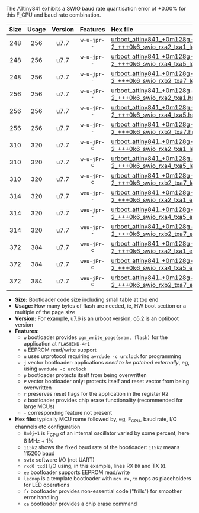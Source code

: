 The ATtiny841 exhibits a SWIO baud rate quantisation error of +0.00% for this F_CPU and baud rate combination.

|Size|Usage|Version|Features|Hex file|
|:-:|:-:|:-:|:-:|:--|
|248|256|u7.7|`w-u-jpr--`|[urboot_attiny841_+0m128g-2_+++0k6_swio_rxa2_txa1_lednop.hex](https://raw.githubusercontent.com/stefanrueger/urboot.hex/main/mcus/attiny841/internal_oscillator/fcpu_+0m128g-2/br_+++0k6/urboot_attiny841_+0m128g-2_+++0k6_swio_rxa2_txa1_lednop.hex)|
|248|256|u7.7|`w-u-jpr--`|[urboot_attiny841_+0m128g-2_+++0k6_swio_rxa4_txa5_lednop.hex](https://raw.githubusercontent.com/stefanrueger/urboot.hex/main/mcus/attiny841/internal_oscillator/fcpu_+0m128g-2/br_+++0k6/urboot_attiny841_+0m128g-2_+++0k6_swio_rxa4_txa5_lednop.hex)|
|248|256|u7.7|`w-u-jpr--`|[urboot_attiny841_+0m128g-2_+++0k6_swio_rxb2_txa7_lednop.hex](https://raw.githubusercontent.com/stefanrueger/urboot.hex/main/mcus/attiny841/internal_oscillator/fcpu_+0m128g-2/br_+++0k6/urboot_attiny841_+0m128g-2_+++0k6_swio_rxb2_txa7_lednop.hex)|
|256|256|u7.7|`w-u-jPr--`|[urboot_attiny841_+0m128g-2_+++0k6_swio_rxa2_txa1.hex](https://raw.githubusercontent.com/stefanrueger/urboot.hex/main/mcus/attiny841/internal_oscillator/fcpu_+0m128g-2/br_+++0k6/urboot_attiny841_+0m128g-2_+++0k6_swio_rxa2_txa1.hex)|
|256|256|u7.7|`w-u-jPr--`|[urboot_attiny841_+0m128g-2_+++0k6_swio_rxa4_txa5.hex](https://raw.githubusercontent.com/stefanrueger/urboot.hex/main/mcus/attiny841/internal_oscillator/fcpu_+0m128g-2/br_+++0k6/urboot_attiny841_+0m128g-2_+++0k6_swio_rxa4_txa5.hex)|
|256|256|u7.7|`w-u-jPr--`|[urboot_attiny841_+0m128g-2_+++0k6_swio_rxb2_txa7.hex](https://raw.githubusercontent.com/stefanrueger/urboot.hex/main/mcus/attiny841/internal_oscillator/fcpu_+0m128g-2/br_+++0k6/urboot_attiny841_+0m128g-2_+++0k6_swio_rxb2_txa7.hex)|
|310|320|u7.7|`w-u-jPr-c`|[urboot_attiny841_+0m128g-2_+++0k6_swio_rxa2_txa1_lednop_fr_ce.hex](https://raw.githubusercontent.com/stefanrueger/urboot.hex/main/mcus/attiny841/internal_oscillator/fcpu_+0m128g-2/br_+++0k6/urboot_attiny841_+0m128g-2_+++0k6_swio_rxa2_txa1_lednop_fr_ce.hex)|
|310|320|u7.7|`w-u-jPr-c`|[urboot_attiny841_+0m128g-2_+++0k6_swio_rxa4_txa5_lednop_fr_ce.hex](https://raw.githubusercontent.com/stefanrueger/urboot.hex/main/mcus/attiny841/internal_oscillator/fcpu_+0m128g-2/br_+++0k6/urboot_attiny841_+0m128g-2_+++0k6_swio_rxa4_txa5_lednop_fr_ce.hex)|
|310|320|u7.7|`w-u-jPr-c`|[urboot_attiny841_+0m128g-2_+++0k6_swio_rxb2_txa7_lednop_fr_ce.hex](https://raw.githubusercontent.com/stefanrueger/urboot.hex/main/mcus/attiny841/internal_oscillator/fcpu_+0m128g-2/br_+++0k6/urboot_attiny841_+0m128g-2_+++0k6_swio_rxb2_txa7_lednop_fr_ce.hex)|
|314|320|u7.7|`weu-jpr--`|[urboot_attiny841_+0m128g-2_+++0k6_swio_rxa2_txa1_ee_lednop.hex](https://raw.githubusercontent.com/stefanrueger/urboot.hex/main/mcus/attiny841/internal_oscillator/fcpu_+0m128g-2/br_+++0k6/urboot_attiny841_+0m128g-2_+++0k6_swio_rxa2_txa1_ee_lednop.hex)|
|314|320|u7.7|`weu-jpr--`|[urboot_attiny841_+0m128g-2_+++0k6_swio_rxa4_txa5_ee_lednop.hex](https://raw.githubusercontent.com/stefanrueger/urboot.hex/main/mcus/attiny841/internal_oscillator/fcpu_+0m128g-2/br_+++0k6/urboot_attiny841_+0m128g-2_+++0k6_swio_rxa4_txa5_ee_lednop.hex)|
|314|320|u7.7|`weu-jpr--`|[urboot_attiny841_+0m128g-2_+++0k6_swio_rxb2_txa7_ee_lednop.hex](https://raw.githubusercontent.com/stefanrueger/urboot.hex/main/mcus/attiny841/internal_oscillator/fcpu_+0m128g-2/br_+++0k6/urboot_attiny841_+0m128g-2_+++0k6_swio_rxb2_txa7_ee_lednop.hex)|
|372|384|u7.7|`weu-jPr-c`|[urboot_attiny841_+0m128g-2_+++0k6_swio_rxa2_txa1_ee_lednop_fr_ce.hex](https://raw.githubusercontent.com/stefanrueger/urboot.hex/main/mcus/attiny841/internal_oscillator/fcpu_+0m128g-2/br_+++0k6/urboot_attiny841_+0m128g-2_+++0k6_swio_rxa2_txa1_ee_lednop_fr_ce.hex)|
|372|384|u7.7|`weu-jPr-c`|[urboot_attiny841_+0m128g-2_+++0k6_swio_rxa4_txa5_ee_lednop_fr_ce.hex](https://raw.githubusercontent.com/stefanrueger/urboot.hex/main/mcus/attiny841/internal_oscillator/fcpu_+0m128g-2/br_+++0k6/urboot_attiny841_+0m128g-2_+++0k6_swio_rxa4_txa5_ee_lednop_fr_ce.hex)|
|372|384|u7.7|`weu-jPr-c`|[urboot_attiny841_+0m128g-2_+++0k6_swio_rxb2_txa7_ee_lednop_fr_ce.hex](https://raw.githubusercontent.com/stefanrueger/urboot.hex/main/mcus/attiny841/internal_oscillator/fcpu_+0m128g-2/br_+++0k6/urboot_attiny841_+0m128g-2_+++0k6_swio_rxb2_txa7_ee_lednop_fr_ce.hex)|

- **Size:** Bootloader code size including small table at top end
- **Usage:** How many bytes of flash are needed, ie, HW boot section or a multiple of the page size
- **Version:** For example, u7.6 is an urboot version, o5.2 is an optiboot version
- **Features:**
  + `w` bootloader provides `pgm_write_page(sram, flash)` for the application at `FLASHEND-4+1`
  + `e` EEPROM read/write support
  + `u` uses urprotocol requiring `avrdude -c urclock` for programming
  + `j` vector bootloader: applications *need to be patched externally*, eg, using `avrdude -c urclock`
  + `p` bootloader protects itself from being overwritten
  + `P` vector bootloader only: protects itself and reset vector from being overwritten
  + `r` preserves reset flags for the application in the register R2
  + `c` bootloader provides chip erase functionality (recommended for large MCUs)
  + `-` corresponding feature not present
- **Hex file:** typically MCU name followed by, eg, F<sub>CPU</sub>, baud rate, I/O channels etc configuration
  + `8m0j+1` is F<sub>CPU</sub> of an internal oscillator varied by some percent, here 8 MHz + 1%
  + `115k2` shows the fixed baud rate of the bootloader: `115k2` means 115200 baud
  + `swio` software I/O (not UART)
  + `rxd0 txd1` I/O using, in this example, lines RX `D0` and TX `D1`
  + `ee` bootloader supports EEPROM read/write
  + `lednop` is a template bootloader with `mov rx,rx` nops as placeholders for LED operations
  + `fr` bootloader provides non-essential code ("frills") for smoother error handling
  + `ce` bootloader provides a chip erase command
